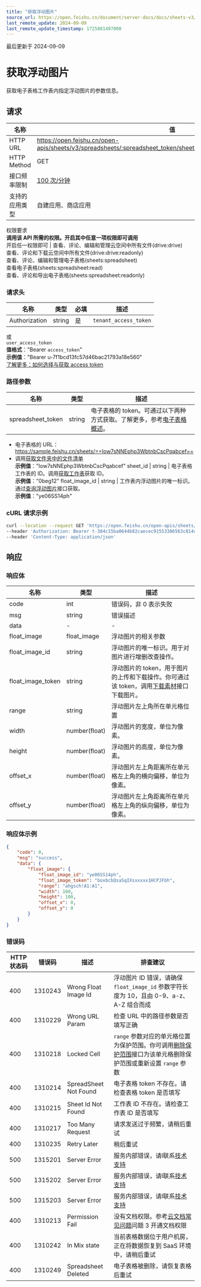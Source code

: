 ```yaml
---
title: "获取浮动图片"
source_url: https://open.feishu.cn/document/server-docs/docs/sheets-v3/spreadsheet-sheet-float_image/get
last_remote_update: 2024-09-09
last_remote_update_timestamp: 1725881497000
---
```

最后更新于 2024-09-09

# 获取浮动图片

获取电子表格工作表内指定浮动图片的参数信息。

## 请求
名称 | 值
---|---
HTTP URL | https://open.feishu.cn/open-apis/sheets/v3/spreadsheets/:spreadsheet_token/sheets/:sheet_id/float_images/:float_image_id
HTTP Method | GET
接口频率限制 | [100 次/分钟](https://open.feishu.cn/document/ukTMukTMukTM/uUzN04SN3QjL1cDN)
支持的应用类型 | 自建应用、商店应用
权限要求  
            **调用该 API 所需的权限。开启其中任意一项权限即可调用**  
            开启任一权限即可 | 查看、评论、编辑和管理云空间中所有文件(drive:drive)  
            查看、评论和下载云空间中所有文件(drive:drive:readonly)  
            查看、评论、编辑和管理电子表格(sheets:spreadsheet)  
            查看电子表格(sheets:spreadsheet:read)  
            查看、评论和导出电子表格(sheets:spreadsheet:readonly)

### 请求头

名称 | 类型 | 必填 | 描述
--- | --- | --- | ---
Authorization | string | 是 | `tenant_access_token`  
或  
`user_access_token`  
**值格式**："Bearer `access_token`"  
**示例值**："Bearer u-7f1bcd13fc57d46bac21793a18e560"  
[了解更多：如何选择与获取 access token](https://open.feishu.cn/document/uAjLw4CM/ugTN1YjL4UTN24CO1UjN/trouble-shooting/how-to-choose-which-type-of-token-to-use)

### 路径参数

名称 | 类型 | 描述
--- | --- | ---
spreadsheet_token | string | 电子表格的 token。可通过以下两种方式获取。了解更多，参考[电子表格概述](https://open.feishu.cn/document/ukTMukTMukTM/uATMzUjLwEzM14CMxMTN/overview)。  
-  电子表格的 URL：https://sample.feishu.cn/sheets/==Iow7sNNEphp3WbtnbCscPqabcef==  
- 调用[获取文件夹中的文件清单](https://open.feishu.cn/document/uAjLw4CM/ukTMukTMukTM/reference/drive-v1/file/list)  
**示例值**："Iow7sNNEphp3WbtnbCscPqabcef"
sheet_id | string | 电子表格工作表的 ID。调用[获取工作表](https://open.feishu.cn/document/ukTMukTMukTM/uUDN04SN0QjL1QDN/sheets-v3/spreadsheet-sheet/query)获取 ID。  
**示例值**："0beg12"
float_image_id | string | 工作表内浮动图片的唯一标识。通过[查询浮动图片](https://open.feishu.cn/document/ukTMukTMukTM/uUDN04SN0QjL1QDN/sheets-v3/spreadsheet-sheet-float_image/query)接口获取。  
**示例值**："ye06SS14ph"

### cURL 请求示例
```bash
curl --location --request GET 'https://open.feishu.cn/open-apis/sheets/v3/spreadsheets/shtbchuIXPxjaYxsZzQxBqPxxxxx/sheets/ea131a/float_images/ye06SS14p' \
--header 'Authorization: Bearer t-384c15ba0644b82caecec91553386563c814c4b9' \
--header 'Content-Type: application/json'
```

## 响应

### 响应体

名称 | 类型 | 描述
--- | --- | ---
code | int | 错误码，非 0 表示失败
msg | string | 错误描述
data | \- | \-
float_image | float_image | 浮动图片的相关参数
float_image_id | string | 浮动图片的唯一标识。用于对图片进行增删改查操作。
float_image_token | string | 浮动图片的 token，用于图片的上传和下载操作。你可通过该 token，调用[下载素材](https://open.feishu.cn/document/uAjLw4CM/ukTMukTMukTM/reference/drive-v1/media/download)接口下载图片。
range | string | 浮动图片左上角所在单元格位置
width | number(float) | 浮动图片的宽度，单位为像素。
height | number(float) | 浮动图片的高度，单位为像素。
offset_x | number(float) | 浮动图片左上角距离所在单元格左上角的横向偏移，单位为像素。
offset_y | number(float) | 浮动图片左上角距离所在单元格左上角的纵向偏移，单位为像素。

### 响应体示例
```json
{
    "code": 0,
    "msg": "success",
    "data": {
        "float_image": {
            "float_image_id": "ye06SS14ph",
            "float_image_token": "boxbcbQsaSqIXsxxxxx1HCPJFbh",
            "range": "ahgsch!A1:A1",
            "width": 100,
            "height": 100,
            "offset_x": 0,
            "offset_y": 0
        }
    }
}
```

### 错误码

HTTP状态码 | 错误码 | 描述 | 排查建议
--- | --- | --- | ---
400 | 1310243 | Wrong Float Image Id | 浮动图片 ID 错误，请确保 `float_image_id` 参数字符长度为 10，且由 0-9、a-z、A-Z 组合而成
400 | 1310229 | Wrong URL Param | 检查 URL 中的路径参数是否填写正确
400 | 1310218 | Locked Cell | `range` 参数对应的单元格位置为保护范围。你可调用[删除保护范围](https://open.feishu.cn/document/ukTMukTMukTM/uYTM5YjL2ETO24iNxkjN)接口为该单元格删除保护范围或重新设置 `range` 参数
400 | 1310214 | SpreadSheet Not Found | 电子表格 token 不存在。请检查表格 token 是否填写
400 | 1310215 | Sheet Id Not Found | 工作表 ID 不存在。请检查工作表 ID 是否填写
400 | 1310217 | Too Many Request | 请求发送过于频繁，请稍后重试
400 | 1310235 | Retry Later | 稍后重试
500 | 1315201 | Server Error | 服务内部错误，请l联系[技术支持](https://applink.feishu.cn/TLJpeNdW)
500 | 1315202 | Server Error | 服务内部错误，请l联系[技术支持](https://applink.feishu.cn/TLJpeNdW)
500 | 1315203 | Server Error | 服务内部错误，请l联系[技术支持](https://applink.feishu.cn/TLJpeNdW)
400 | 1310213 | Permission Fail | 没有文档权限。参考[云文档常见问题](https://open.feishu.cn/document/ukTMukTMukTM/uczNzUjL3czM14yN3MTN#16c6475a)问题 3 开通文档权限
400 | 1310242 | In Mix state | 当前表格数据位于用户机房，正在将数据恢复到 SaaS 环境中，请稍后重试
400 | 1310249 | Spreadsheet Deleted | 电子表格被删除，请恢复表格后重试

